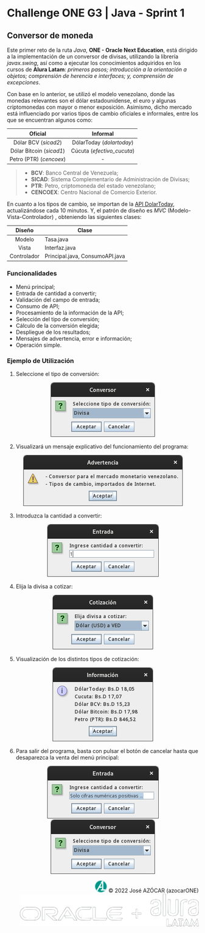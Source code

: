 # Challenge ONE G3 | Java - Sprint 1

## Conversor de moneda

Este primer reto de la ruta *Java*, **ONE - Oracle Next Education**, está dirigido a la implementación de un conversor de divisas, utilizando la librería *javax.swing*, así como a ejecutar los conocimientos adquiridos en los cursos de **Alura Latam**: *primeros pasos; introducción a la orientación a objetos; comprensión de herencia e interfaces; y, comprensión de excepciones*.

Con base en lo anterior, se utilizó el modelo venezolano, donde las monedas relevantes son el dólar estadounidense, el euro y algunas criptomonedas con mayor o menor exposición. Asimismo, dicho mercado está influenciado por varios tipos de cambio oficiales e informales, entre los que se encuentran algunos como:

| Oficial | Informal |
| :-----: | :------: |
| Dólar BCV  (*sicad2*) | DólarToday (*dolartoday*) |
| Dólar Bitcoin (*sicad1*) | Cúcuta (*efectivo_cucuta*) |
| Petro (PTR) (*cencoex*) | - |

> - **BCV**: Banco Central de Venezuela;
> - **SICAD**: Sistema Complementario de Administración de Divisas;
> - **PTR**: Petro, criptomoneda del estado venezolano;
> - **CENCOEX**: Centro Nacional de Comercio Exterior.

En cuanto a los tipos de cambio, se importan de la [API DolarToday](https://s3.amazonaws.com/dolartoday/data.json), actualizándose cada 10 minutos. Y, el patrón de diseño es *MVC* (Modelo-Vista-Controlador) , obteniendo las siguientes clases:

| Diseño | Clase |
| :----: | ----- |
| Modelo | Tasa.java |
| Vista | Interfaz.java |
| Controlador | Principal.java, ConsumoAPI.java |

### Funcionalidades

- Menú principal;
- Entrada de cantidad a convertir;
- Validación del campo de entrada;
- Consumo de API;
- Procesamiento de la información de la API; 
- Selección del tipo de conversión;
- Cálculo de la conversión elegida;
- Despliegue de los resultados;
- Mensajes de advertencia, error e información;
- Operación simple.

### Ejemplo de Utilización

1. Seleccione el tipo de conversión:

<p align="center">
    <kbd>
        <img src="/img/01.png">
    </kbd>
</p>

2. Visualizará un mensaje explicativo del funcionamiento del programa:

<p align="center">
    <kbd>
        <img src="/img/02.png">
    </kbd>
</p>

3. Introduzca la cantidad a convertir:

<p align="center">
    <kbd>
        <img src="/img/03.png">
    </kbd>
</p>

4. Elija la divisa a cotizar:

<p align="center">
    <kbd>
        <img src="/img/04.png">
    </kbd>
</p>

5. Visualización de los distintos tipos de cotización:

<p align="center">
    <kbd>
        <img src="/img/05.png">
    </kbd>
</p>

6. Para salir del programa, basta con pulsar el botón de cancelar hasta que desaparezca la venta del menú principal:

<p align="center">
    <kbd>
        <img src="/img/06.png">
    </kbd>
    <kbd>
        <img src="/img/07.png">
    </kbd>
</p>

<p align="right">
    <img width="32" heigth="32" src="/img/azocarone.svg"> © 2022 José AZÓCAR (azocarONE)
    <img heigth="32" src="/img/logo_oracleAlura-es.svg">
</p>

